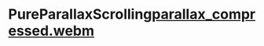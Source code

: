 # PureParallaxScrolling[parallax_compressed.webm](https://github.com/HidayahJadaan/PureParallaxScrolling/assets/121747756/71683d7a-38a5-4246-a05a-8f5d9e5cbd4c)
